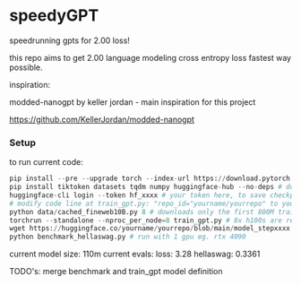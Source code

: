 # speedyGPT
speedrunning gpts for 2.00 loss!

this repo aims to get 2.00 language modeling cross entropy loss fastest way possible.

inspiration:

modded-nanogpt by keller jordan - main inspiration for this project

https://github.com/KellerJordan/modded-nanogpt

### Setup
to run current code:

```python
pip install --pre --upgrade torch --index-url https://download.pytorch.org/whl/nightly/cu128
pip install tiktoken datasets tqdm numpy huggingface-hub --no-deps # do not modify torch installation with --no-deps
huggingface-cli login --token hf_xxxx # your token here, to save checkpoint to hf
# modify code line at train_gpt.py: "repo_id="yourname/yourrepo" to your preferred hf repo
python data/cached_fineweb10B.py 8 # downloads only the first 800M training tokens to save time
torchrun --standalone --nproc_per_node=8 train_gpt.py # 8x h100s are required!
wget https://huggingface.co/yourname/yourrepo/blob/main/model_stepxxxx.pt # download model files from checkpoint, modify your name, your repo, model step for evals
python benchmark_hellaswag.py # run with 1 gpu eg. rtx 4090
```

current model size: 110m
current evals:
loss: 3.28
hellaswag: 0.3361

TODO's: merge benchmark and train_gpt model definition